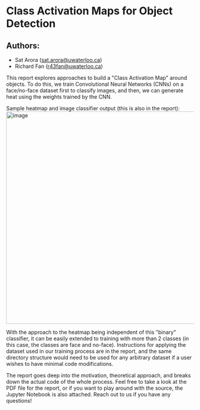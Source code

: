 # Class Activation Maps for Object Detection

## Authors:
- Sat Arora (sat.arora@uwaterloo.ca)
- Richard Fan (r43fan@uwaterloo.ca)

This report explores approaches to build a "Class Activation Map" around objects. To do this, we train Convolutional Neural Networks (CNNs) on a face/no-face dataset first to classify images, and then, we can generate heat using the weights trained by the CNN.

Sample heatmap and image classifier output (this is also in the report):
<img width="570" alt="image" src="https://github.com/sa35577/CAM-Object-Detection/assets/38817928/cc2457b4-d526-479a-93a6-6fbc17d53ca8">

With the approach to the heatmap being independent of this "binary" classifier, it can be easily extended to training with more than 2 classes (in this case, the classes are face and no-face). Instructions for applying the dataset used in our training process are in the report, and the same directory structure would need to be used for any arbitrary dataset if a user wishes to have minimal code modifications.

The report goes deep into the motivation, theoretical approach, and breaks down the actual code of the whole process. Feel free to take a look at the PDF file for the report, or if you want to play around with the source, the Jupyter Notebook is also attached. Reach out to us if you have any questions!
